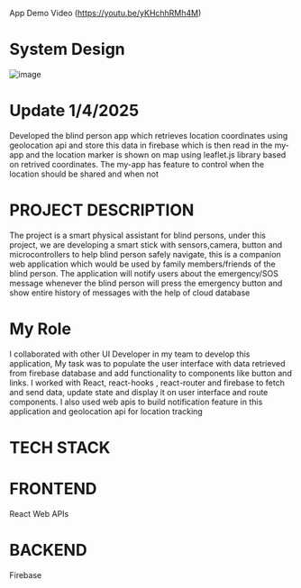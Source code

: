
App Demo Video
(https://youtu.be/yKHchhRMh4M)

# System Design
![image](https://github.com/user-attachments/assets/c0003ba7-a727-4da0-b138-4ba80fd3fcdd)

# Update 1/4/2025
Developed the blind person app which retrieves location coordinates using geolocation api and store this data in firebase which is then read in the my-app and the location marker is shown on map using leaflet.js library based on retrived coordinates. The my-app has feature to control when the location should be shared and when not

# PROJECT DESCRIPTION
The project is a smart physical assistant for blind persons, under this project, we are developing a smart stick with sensors,camera, button and microcontrollers to help blind person safely navigate, this is a companion web
application which would be used by family members/friends of the blind person. 
The application will notify users about the emergency/SOS message whenever the blind person will press the emergency button and show entire history of messages with the help of cloud database

# My Role
I collaborated with other UI Developer in my team to develop this application, My task was to populate the user interface with data retrieved from firebase database and add functionality to components like button 
and links. I worked with React, react-hooks , react-router and firebase to fetch and send data, update state and display it on user interface and route components. I also used web apis to build notification feature in this application and geolocation api for location tracking

# TECH STACK

# FRONTEND
React
Web APIs

# BACKEND
Firebase
